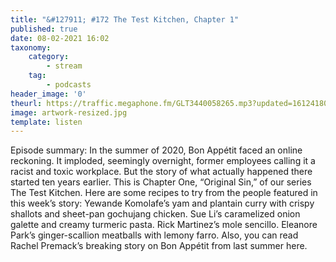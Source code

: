 ```yaml
---
title: "&#127911; #172 The Test Kitchen, Chapter 1"
published: true
date: 08-02-2021 16:02
taxonomy:
    category:
        - stream
    tag:
        - podcasts
header_image: '0'
theurl: https://traffic.megaphone.fm/GLT3440058265.mp3?updated=1612418084
image: artwork-resized.jpg
template: listen
--- 
```

Episode summary: In the summer of 2020, Bon Appétit faced an online reckoning. It imploded, seemingly overnight, former employees calling it a racist and toxic workplace. But the story of what actually happened there started ten years earlier. This is Chapter One, “Original Sin,” of our series The Test Kitchen. Here are some recipes to try from the people featured in this week’s story: Yewande Komolafe’s yam and plantain curry with crispy shallots and sheet-pan gochujang chicken. Sue Li’s caramelized onion galette and creamy turmeric pasta. Rick Martinez’s mole sencillo. Eleanore Park’s ginger-scallion meatballs with lemony farro. Also, you can read Rachel Premack’s breaking story on Bon Appétit from last summer here.
